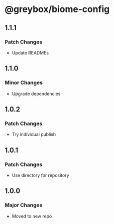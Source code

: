 # @greybox/biome-config

## 1.1.1

### Patch Changes

- Update READMEs

## 1.1.0

### Minor Changes

- Upgrade dependencies

## 1.0.2

### Patch Changes

- Try individual publish

## 1.0.1

### Patch Changes

- Use directory for repository

## 1.0.0

### Major Changes

- Moved to new repo
